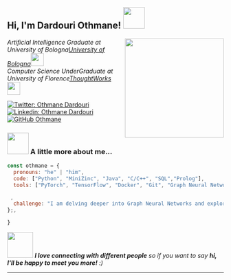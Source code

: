 <h2> Hi, I'm Dardouri Othmane! <img src="https://i.giphy.com/media/v1.Y2lkPTc5MGI3NjExdm94MGx4aG5ubWYxZW04MzExNWd4bjA3ajZhc3c0NmEzMDhscXp0OCZlcD12MV9pbnRlcm5hbF9naWZfYnlfaWQmY3Q9Zw/1vlBgKjXEz1jTtsuiH/giphy.gif" width="50"></h2>
<img align='right' src="[https://media.giphy.com/media/ieyl9zmCjO4b4t6qoY/giphy.gif](https://i.giphy.com/media/v1.Y2lkPTc5MGI3NjExdm94MGx4aG5ubWYxZW04MzExNWd4bjA3ajZhc3c0NmEzMDhscXp0OCZlcD12MV9pbnRlcm5hbF9naWZfYnlfaWQmY3Q9Zw/1vlBgKjXEz1jTtsuiH/giphy.gif)" width="230">
<p><em>Artificial Intelligence Graduate at University of Bologna<a href="https://corsi.unibo.it/2cycle/artificial-intelligence">University of Bologna</a><img src="[https://media.giphy.com/media/fYSnHlufseco8Fh93Z/giphy.gif](https://i.giphy.com/media/v1.Y2lkPTc5MGI3NjExdm94MGx4aG5ubWYxZW04MzExNWd4bjA3ajZhc3c0NmEzMDhscXp0OCZlcD12MV9pbnRlcm5hbF9naWZfYnlfaWQmY3Q9Zw/1vlBgKjXEz1jTtsuiH/giphy.gif)" width="30"></br>Computer Science UnderGraduate at University of Florence<a href="https://www.informatica.unifi.it/">ThoughtWorks</a><img src="[https://media.giphy.com/media/WUlplcMpOCEmTGBtBW/giphy.gif](https://i.giphy.com/media/v1.Y2lkPTc5MGI3NjExdm94MGx4aG5ubWYxZW04MzExNWd4bjA3ajZhc3c0NmEzMDhscXp0OCZlcD12MV9pbnRlcm5hbF9naWZfYnlfaWQmY3Q9Zw/1vlBgKjXEz1jTtsuiH/giphy.gif)" width="30"> 
</em></p>

[![Twitter: Othmane Dardouri](https://img.shields.io/twitter/follow/OthmaneDardouri?style=social)](https://twitter.com/OthmaneDardouri)
[![Linkedin: Othmane Dardouri](https://img.shields.io/badge/-thaianebraga-blue?style=flat-square&logo=Linkedin&logoColor=white&link=https://www.linkedin.com/in/dardouriotto/)](https://www.linkedin.com/in/dardouriotto/)
[![GitHub Othmane](https://user-images.githubusercontent.com/74038190/216649421-9e9387cc-b2d3-4375-97e2-f4c43373d3ae.gif)](https://github.com/OthmaneDardouri)


### <img src="https://cdn.jsdelivr.net/gh/alohe/avatars/png/vibrent_6.png" width="50"> A little more about me...  

```javascript
const othmane = {
  pronouns: "he" | "him",
  code: ["Python", "MiniZinc", "Java", "C/C++", "SQL","Prolog"],
  tools: ["PyTorch", "TensorFlow", "Docker", "Git", "Graph Neural Networks (GNNs)", "Reinforcement Learning"],

 ,
  challenge: "I am delving deeper into Graph Neural Networks and exploring their applications in real-world contexts."
};,

}
```

<img src="https://media.giphy.com/media/LnQjpWaON8nhr21vNW/giphy.gif" width="60"> <em><b>I love connecting with different people</b> so if you want to say <b>hi, I'll be happy to meet you more!</b> :)</em>

---
